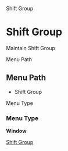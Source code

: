
Shift Group
# Shift Group


Maintain Shift Group

Menu Path
## Menu Path



- Shift Group

Menu Type
### Menu Type

**Window**


[Shift Group](../../window-shift-group.md)